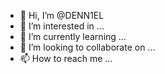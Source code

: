 - 👋 Hi, I’m @DENN1EL
- 👀 I’m interested in ...
- 🌱 I’m currently learning ...
- 💞️ I’m looking to collaborate on ...
- 📫 How to reach me ...

<!---
DENN1EL/DENN1EL is a ✨ special ✨ repository because its `README.md` (this file) appears on your GitHub profile.
You can click the Preview link to take a look at your changes.
--->
